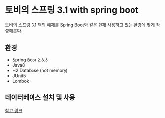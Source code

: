 # 토비의 스프링 3.1 with spring boot
토비의 스프링 3.1 책의 예제를 Spring Boot와 같은 현재 사용하고 있는 환경에 맞게 작성해본다.

## 환경
- Spring Boot 2.3.3
- Java8
- H2 Database (not memory)
- JUnit5
- Lombok

## 데이터베이스 설치 및 사용
[참고 링크](https://velog.io/@codemcd/H2-%EB%8D%B0%EC%9D%B4%ED%84%B0%EB%B2%A0%EC%9D%B4%EC%8A%A4-%EC%84%A4%EC%B9%98-%EB%B0%8F-%EC%82%AC%EC%9A%A9%ED%95%98%EA%B8%B0)